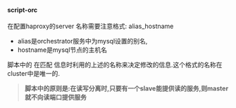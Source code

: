 #### script-orc

在配置haproxy的server 名称需要注意格式: alias_hostname  

- alias是orchestrator服务中为mysql设置的别名,
- hostname是mysql节点的主机名 

脚本中的 在匹配 信息时利用的上述的名称来决定修改的信息.这个格式的名称在cluster中是唯一的.

> **脚本中的原则是:在读写分离时,只要有一个slave能提供读的服务,则master就不向读端口提供服务**
